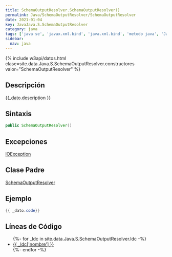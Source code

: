 ```yaml
---
title: SchemaOutputResolver.SchemaOutputResolver()
permalink: Java/SchemaOutputResolver/SchemaOutputResolver
date: 2021-01-04
key: JavaJava.S.SchemaOutputResolver
category: java
tags: ['java se', 'javax.xml.bind', 'java.xml.bind', 'metodo java', 'Java 1.6']
sidebar: 
  nav: java
---
```


{% include w3api/datos.html clase=site.data.Java.S.SchemaOutputResolver.constructores valor="SchemaOutputResolver" %}

## Descripción
{{_dato.description }}

## Sintaxis
~~~java
public SchemaOutputResolver()
~~~

## Excepciones
[IOException](/Java/IOException/)

## Clase Padre
[SchemaOutputResolver](/Java/SchemaOutputResolver/)

## Ejemplo
~~~java
{{ _dato.code}}
~~~

## Líneas de Código
<ul>
{%- for _ldc in site.data.Java.S.SchemaOutputResolver.ldc -%}
   <li>
       <a href="{{_ldc['url'] }}">{{ _ldc['nombre'] }}</a>
   </li>
{%- endfor -%}
</ul>
